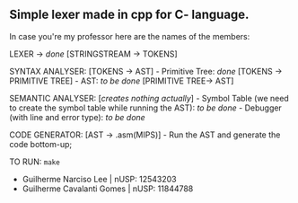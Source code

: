 ## Simple lexer made in cpp for C- language.

In case you're my professor here are the names of the members:

LEXER -> *done* [STRINGSTREAM -> TOKENS]

SYNTAX ANALYSER: [TOKENS -> AST]
    - Primitive Tree: *done* [TOKENS -> PRIMITIVE TREE]
    - AST: *to be done* [PRIMITIVE TREE-> AST]

SEMANTIC ANALYSER: [<i>creates nothing actually</i>]
    - Symbol Table (we need to create the symbol table while running the AST): *to be done*
    - Debugger (with line and error type): *to be done*

CODE GENERATOR: [AST -> .asm(MIPS)]
    - Run the AST and generate the code bottom-up;

TO RUN: ```make```

* Guilherme Narciso Lee | nUSP: 12543203
* Guilherme Cavalanti Gomes | nUSP: 11844788